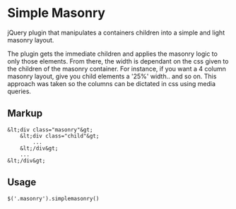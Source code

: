 Simple Masonry
==============

jQuery plugin that manipulates a containers children into a simple and light masonry layout.

The plugin gets the immediate children and applies the masonry logic to only those elements.  From there, the width is dependant on the css given to the children of the masonry container.  For instance, if you want a 4 column masonry layout, give you child elements a '25%' width.. and so on.  This approach was taken so the columns can be dictated in css using media queries.

## Markup
```
&lt;div class="masonry"&gt;
	&lt;div class="child"&gt;
		...
	&lt;/div&gt;
	...
&lt;/div&gt;
```

## Usage
```
$('.masonry').simplemasonry()
```
